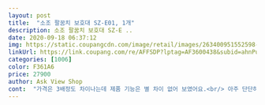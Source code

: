 ```yaml
---
layout: post 
title:  "소조 팔꿈치 보호대 SZ-E01, 1개" 
description: 소조 팔꿈치 보호대 SZ-E ..
date: 2020-09-18 06:37:12 
img: https://static.coupangcdn.com/image/retail/images/263400951552598-5c54be9f-b875-4e46-bc97-990906f83458.jpg 
linkUrl: https://link.coupang.com/re/AFFSDP?lptag=AF3600438&subid=ahnPublicAsk&pageKey=50557797&itemId=178246213&vendorItemId=70911988353&traceid=V0-113-0500a5f66f34fab0 
categories: [1006] 
color: F361A6 
price: 27900 
author: Ask View Shop 
cont:  "가격은 3배정도 차이나는데 제품 기능은 별 차이 없어 보였어요.<br/> 아주 단단하게 잡아주고 디자인도 이뻐서 평소에 차고 다녀도 이상한 느낌은 전혀 없습니다.<br/><br/>골프엘보 진단받고 병원에서 추천해준 제품으로 산건데 만족스러워요.<br/><br/>그냥 팔 전체를 조아주는게 아니라 아픈 곳을 집중해서 압박할 수 있다는 점이 가장 큰 장점인거같네요.<br/><br/>그리고 강도조절에 따라 다르겠지만 지압효과까지 같이 볼 수 있는 거같아서 시원하기가지 합니다.<br/><br/>꼭 당장 아플때가 아니더라도 평소에 저같이 자주 아픈 사람들은 예방차원에서라도 사용하면 좋을 거같네요.<br/><br/>몇번 물리치료도 받아봤는데 그때뿐이고 또 근육을 사용하면 아프고 그렇게 반복하다보니 병원도 안가지게 되고 자연스레 방치하게 되어서 고질병처럼 어쩔수없겠거니 하고 아파도 그냥 무던하게 참자 하고 살아왔는데 이런게 다 있네요<br/>벨크로 떨어진다고 하던 리뷰가 있어서 좀 걱정이었는데 현재 나오는 제품은 문제 없어 보이구요.<br/><br/>안자고 있을때는 또 다시 아프긴하지만 착용했을때는 정말 엘보쪽에 힘이 안들어가게끔 확실하게 서포트 해주네요.<br/><br/>에전리뷰 사진들과 비교해보면 지금 시점에서 판매중인 제품이 이전 보다 내구성이나 소재가 더 업그레이드 된 것 같아서 지금 사길 잘했다는 생각드네요.<br/><br/>엘보 오신분들은 그냥 이거 사시면 될 듯 하네요.<br/> 근데 오래 차고 있어도 되는지 모르겠네요.<br/> 안차면 아프고 차면 안아프긴 한데 얼마나 차야될지는 크게 설명이 안나와 있는거 같네여<br/>여름엔 좀 더울거같긴한데 원단도 고급지고 좋습니다!!<br/>오 좋습니다!!<br/>외국 제품도 추천해줬는데 이 제품으로 산걸 후회하지 않습니다.<br/><br/>이렇게 문제점을 개선해서 업그레이드 하는 회사들은 더욱 신뢰 갑니다.<br/><br/>일단 4시간정도 착용하면 쉬어주긴하는데 판매자님 확인하시면 답변 부탁드려요<br/>제품 기능은 아주 만족스럽습니다.<br/> 병원추천이라 그런지 의료기기만큼 좋네요<br/>테니스 엘보 진단받고 물리치료사 추천으로 구매하게 됬습니다.<br/><br/>테니스엘보로 고생하던 차에 지인소개로 구매하게 되었습니다.<br/><br/>평소에 차고 있으면 되니까 예방도 되고 움직일때 통증도 훨씬 덜하게 느껴지고 너무 좋습니다.<br/><br/>현재 3달이상 착용했는데 국산이라 그런지 제품 내구성도 좋고 품질도 아주 좋아 보입니다.<br/><br/>회사에서 일할 때 주로 엘보 통증이 심했는데 착용하고 나서부터는 통증이 많이 호전되었습니다.<br/><br/>" 
---
```

